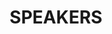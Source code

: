 ---
id: speakers
title: SPEAKERS
announcingSoon: true
alldays:
  - day: 16
    dayColor: blue
    dayTitleColor: yellow
    ltr: false 
    persons:
      - photo: /david-alecrim.png
        name: David Alecrim
        role: Software Engineer
        github: https://github.com/comoser
        twitter: https://twitter.com/david-alecrim
        topic: You Don't Know JS
        hour: 4:00 PM
        presentationDescription: Lorem ipsum dolor sit amet, consectetur adipiscing elit, sed do eiusmod tempor incididunt ut labore et dolore magna aliqua. Ut enim ad minim veniam, quis nostrud exercitation ullamco laboris nisi ut aliquip ex ea commodo consequat.Lorem ipsum dolor sit amet, consectetur adipiscing elit, sed do eiusmod tempor incididunt ut labore et dolore magna aliqua. Ut enim ad minim veniam, quis nostrud exercitation ullamco laboris nisi ut aliquip ex ea commodo consequat.Lorem ipsum dolor sit amet, consectetur adipiscing elit, sed do eiusmod tempor incididunt ut labore et dolore magna aliqua. Ut enim ad minim veniam, quis nostrud exercitation ullamco laboris nisi ut aliquip ex ea commodo consequat.
      - photo: /memyselfandi.jpeg
        name: Ricardo Duarte
        role: Software Engineer
        github: https://github.com/comoser
        twitter: https://twitter.com/david-alecrim
        topic: You Don't Know JS
        hour: 4:00 PM
        presentationDescription: Lorem ipsum dolor sit amet, consectetur adipiscing elit, sed do eiusmod tempor incididunt ut labore et dolore magna aliqua. Ut enim ad minim veniam, quis nostrud exercitation ullamco laboris nisi ut aliquip ex ea commodo consequat.Lorem ipsum dolor sit amet, consectetur adipiscing elit, sed do eiusmod tempor incididunt ut labore et dolore magna aliqua. Ut enim ad minim veniam, quis nostrud exercitation ullamco laboris nisi ut aliquip ex ea commodo consequat.Lorem ipsum dolor sit amet, consectetur adipiscing elit, sed do eiusmod tempor incididunt ut labore et dolore magna aliqua. Ut enim ad minim veniam, quis nostrud exercitation ullamco laboris nisi ut aliquip ex ea commodo consequat.
      - photo: /luis-oliveira.png
        name: Luis Oliveira
        role:  Software Engineer aka Enthusiastic Developer… Problem Solver 
        github: https://github.com/luisFilipePT
        twitter: https://twitter.com/david-alecrim
        topic: You Don't Know JS
        hour: 4:00 PM
        presentationDescription: Lorem ipsum dolor sit amet, consectetur adipiscing elit, sed do eiusmod tempor incididunt ut labore et dolore magna aliqua. Ut enim ad minim veniam, quis nostrud exercitation ullamco laboris nisi ut aliquip ex ea commodo consequat.
      - photo: /wilson-rodrigues.png
        name: Wilson Rodrigues
        role: Software Engineer
        github: https://github.com/wr46
        twitter: https://twitter.com/wr46
        topic: You Don't Know JS
        hour: 4:00 PM
        presentationDescription: Lorem ipsum dolor sit amet, consectetur adipiscing elit, sed do eiusmod tempor incididunt ut labore et dolore magna aliqua. Ut enim ad minim veniam, quis nostrud exercitation ullamco laboris nisi ut aliquip ex ea commodo consequat.
      - photo: /david-alecrim.png
        name: David Alecrim
        role: Software Engineer
        github: https://github.com/comoser
        twitter: https://twitter.com/david-alecrim
        topic: You Don't Know JS
        hour: 4:00 PM
        presentationDescription: Lorem ipsum dolor sit amet, consectetur adipiscing elit, sed do eiusmod tempor incididunt ut labore et dolore magna aliqua. Ut enim ad minim veniam, quis nostrud exercitation ullamco laboris nisi ut aliquip ex ea commodo consequat.
      - photo: /luis-oliveira.png
        name: Luis Oliveira
        role:  Software Engineer aka Enthusiastic Developer… Problem Solver 
        github: https://github.com/luisFilipePT
        twitter: https://twitter.com/david-alecrim
        topic: You Don't Know JS
        hour: 4:00 PM
        presentationDescription: Lorem ipsum dolor sit amet, consectetur adipiscing elit, sed do eiusmod tempor incididunt ut labore et dolore magna aliqua. Ut enim ad minim veniam, quis nostrud exercitation ullamco laboris nisi ut aliquip ex ea commodo consequat.
      - photo: /wilson-rodrigues.png
        name: Wilson Rodrigues
        role: Software Engineer
        github: https://github.com/wr46
        twitter: https://twitter.com/wr46
        topic: You Don't Know JS
        hour: 4:00 PM
        presentationDescription: Lorem ipsum dolor sit amet, consectetur adipiscing elit, sed do eiusmod tempor incididunt ut labore et dolore magna aliqua. Ut enim ad minim veniam, quis nostrud exercitation ullamco laboris nisi ut aliquip ex ea commodo consequat.
  - day: 17
    dayColor: '#F0D440'
    dayTitleColor: pink
    ltr: true
    persons:
      - photo: /david-alecrim.png
        name: David Alecrim
        role: Software Engineer
        github: https://github.com/comoser
        twitter: https://twitter.com/david-alecrim
        topic: You Don't Know JS
        hour: 4:00 PM
        presentationDescription: Lorem ipsum dolor sit amet, consectetur adipiscing elit, sed do eiusmod tempor incididunt ut labore et dolore magna aliqua. Ut enim ad minim veniam, quis nostrud exercitation ullamco laboris nisi ut aliquip ex ea commodo consequat.
      - photo: /luis-oliveira.png
        name: Luis Oliveira
        role:  Software Engineer aka Enthusiastic Developer… Problem Solver 
        github: https://github.com/luisFilipePT
        twitter: https://twitter.com/david-alecrim
        topic: You Don't Know JS
        hour: 4:00 PM
        presentationDescription: Lorem ipsum dolor sit amet, consectetur adipiscing elit, sed do eiusmod tempor incididunt ut labore et dolore magna aliqua. Ut enim ad minim veniam, quis nostrud exercitation ullamco laboris nisi ut aliquip ex ea commodo consequat.
      - photo: /wilson-rodrigues.png
        name: Wilson Rodrigues
        role: Software Engineer
        github: https://github.com/wr46
        twitter: https://twitter.com/wr46
        topic: You Don't Know JS
        hour: 4:00 PM
        presentationDescription: Lorem ipsum dolor sit amet, consectetur adipiscing elit, sed do eiusmod tempor incididunt ut labore et dolore magna aliqua. Ut enim ad minim veniam, quis nostrud exercitation ullamco laboris nisi ut aliquip ex ea commodo consequat.
      - photo: /david-alecrim.png
        name: David Alecrim
        role: Software Engineer
        github: https://github.com/comoser
        twitter: https://twitter.com/david-alecrim
        topic: You Don't Know JS
        hour: 4:00 PM
        presentationDescription: Lorem ipsum dolor sit amet, consectetur adipiscing elit, sed do eiusmod tempor incididunt ut labore et dolore magna aliqua. Ut enim ad minim veniam, quis nostrud exercitation ullamco laboris nisi ut aliquip ex ea commodo consequat.
      - photo: /luis-oliveira.png
        name: Luis Oliveira
        role:  Software Engineer aka Enthusiastic Developer… Problem Solver 
        github: https://github.com/luisFilipePT
        twitter: https://twitter.com/david-alecrim
        topic: You Don't Know JS
        hour: 4:00 PM
        presentationDescription: Lorem ipsum dolor sit amet, consectetur adipiscing elit, sed do eiusmod tempor incididunt ut labore et dolore magna aliqua. Ut enim ad minim veniam, quis nostrud exercitation ullamco laboris nisi ut aliquip ex ea commodo consequat.
      - photo: /wilson-rodrigues.png
        name: Wilson Rodrigues
        role: Software Engineer
        github: https://github.com/wr46
        twitter: https://twitter.com/wr46
        topic: You Don't Know JS
        hour: 4:00 PM
        presentationDescription: Lorem ipsum dolor sit amet, consectetur adipiscing elit, sed do eiusmod tempor incididunt ut labore et dolore magna aliqua. Ut enim ad minim veniam, quis nostrud exercitation ullamco laboris nisi ut aliquip ex ea commodo consequat.
---